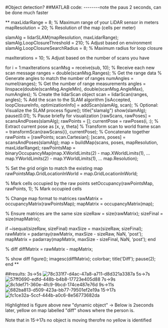 #Object detection?
##MATLAB code: --------note the paus 2 seconds, can be done much faster


**
maxLidarRange = 8; % Maximum range of your LiDAR sensor in meters
mapResolution = 20; % Resolution of the map (cells per meter)

slamAlg = lidarSLAM(mapResolution, maxLidarRange);
slamAlg.LoopClosureThreshold = 210;  % Adjust based on environment
slamAlg.LoopClosureSearchRadius = 8; % Maximum radius for loop closure

maxIterations = 10; % Adjust based on the number of scans you have

for i = 1:maxIterations
    scanMsg = receive(sub, 10); % Receive each new scan message
    ranges = double(scanMsg.Ranges); % Get the range data
    % Generate angles to match the number of ranges
    numAngles = numel(ranges); % Get the number of range measurements
    angles = linspace(double(scanMsg.AngleMin), double(scanMsg.AngleMax), numAngles);
    % Create the lidarScan object
    scan = lidarScan(ranges, angles);
    % Add the scan to the SLAM algorithm
    [isAccepted, loopClosureInfo, optimizationInfo] = addScan(slamAlg, scan);
    % Optional: Visualize the SLAM process
    figure();
    title("slamalg")
    show(slamAlg);
    pause(0.01); % Pause briefly for visualization
    [rawScans, rawPoses] = scansAndPoses(slamAlg);
    rawPoints = [];
    currentPose = rawPoses(i, :);  % Extract current pose as [x, y, theta]
    % Transform scan to world frame
    scan = transformScan(rawScans{i}, currentPose);
    % Concatenate together
    rawPoints = [rawPoints; scan.Cartesian];
    [scans, poses] = scansAndPoses(slamAlg);
    map = buildMap(scans, poses, mapResolution, maxLidarRange);
    rawPointsMap = binaryOccupancyMap(map.XWorldLimits(2) - map.XWorldLimits(1), ...
                                  map.YWorldLimits(2) - map.YWorldLimits(1), ...
                                  map.Resolution);

% Set the grid origin to match the existing map
rawPointsMap.GridLocationInWorld = map.GridLocationInWorld;

% Mark cells occupied by the raw points
setOccupancy(rawPointsMap, rawPoints, 1);  % Mark occupied cells


% Change map format to matrices
rawMatrix = occupancyMatrix(rawPointsMap);
mapMatrix = occupancyMatrix(map);

% Ensure matrices are the same size
sizeRaw = size(rawMatrix);
sizeFinal = size(mapMatrix);

if ~isequal(sizeRaw, sizeFinal)
    maxSize = max(sizeRaw, sizeFinal);
    rawMatrix = padarray(rawMatrix, maxSize - sizeRaw, NaN, 'post');
    mapMatrix = padarray(mapMatrix, maxSize - sizeFinal, NaN, 'post');
end

% diff
diffMatrix = rawMatrix - mapMatrix;

% show diff
figure();
imagesc(diffMatrix);
colorbar;
title('Diff');
pause(2);
end
**


##results:
3s->5s
![78c331f7-d4ac-47a8-a711-d8d321a3387a](https://github.com/user-attachments/assets/49f2d574-af7b-42da-934f-962056095956)
5s->7s
![57ff0690-edfd-448b-b4b8-17723e405d88](https://github.com/user-attachments/assets/9658ff1b-7ab1-4e94-9337-d3c1a7f76912)
7s->9s
![8c1def71-360e-4fc9-9bcd-174ce487e76d](https://github.com/user-attachments/assets/80190156-59c9-46c8-9a48-d48830d18ff1)
9s->11s
![682ba813-d509-423a-bb77-79501ef2e19a](https://github.com/user-attachments/assets/360e7192-7ecf-4288-b746-a7c8e7cecaf0)
15->17s
![fc1ce32a-5ccf-444b-a0c6-8e56773682da](https://github.com/user-attachments/assets/9c040d07-9ee6-49a6-bf9d-bc3ab1c8c985)



Highlighted is figure above new "dynamic object" -> Below is 2seconds later, yellow on map labelled "diff" shows where the person is. 

Note that in 15->17s no object is moving therofre no yellow is identified
 
